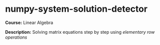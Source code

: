 # numpy-system-solution-detector

**Course:** Linear Algebra

**Description:** Solving matrix equations step by step using _elementary row operations_



